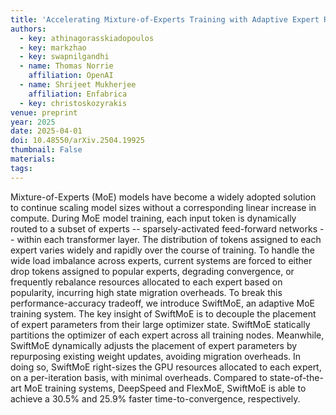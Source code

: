 ```yaml
---
title: 'Accelerating Mixture-of-Experts Training with Adaptive Expert Replication'
authors:
  - key: athinagorasskiadopoulos
  - key: markzhao
  - key: swapnilgandhi
  - name: Thomas Norrie
    affiliation: OpenAI
  - name: Shrijeet Mukherjee
    affiliation: Enfabrica
  - key: christoskozyrakis
venue: preprint
year: 2025
date: 2025-04-01
doi: 10.48550/arXiv.2504.19925
thumbnail: False
materials:
tags:
---
```

Mixture-of-Experts (MoE) models have become a widely adopted solution to continue scaling model sizes without a corresponding linear increase in compute. During MoE model training, each input token is dynamically routed to a subset of experts -- sparsely-activated feed-forward networks -- within each transformer layer. The distribution of tokens assigned to each expert varies widely and rapidly over the course of training. To handle the wide load imbalance across experts, current systems are forced to either drop tokens assigned to popular experts, degrading convergence, or frequently rebalance resources allocated to each expert based on popularity, incurring high state migration overheads. To break this performance-accuracy tradeoff, we introduce SwiftMoE, an adaptive MoE training system. The key insight of SwiftMoE is to decouple the placement of expert parameters from their large optimizer state. SwiftMoE statically partitions the optimizer of each expert across all training nodes. Meanwhile, SwiftMoE dynamically adjusts the placement of expert parameters by repurposing existing weight updates, avoiding migration overheads. In doing so, SwiftMoE right-sizes the GPU resources allocated to each expert, on a per-iteration basis, with minimal overheads. Compared to state-of-the-art MoE training systems, DeepSpeed and FlexMoE, SwiftMoE is able to achieve a 30.5% and 25.9% faster time-to-convergence, respectively.
